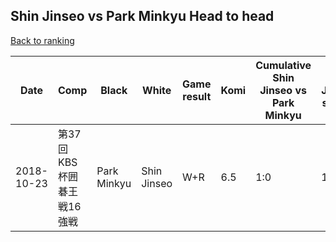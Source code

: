 ## Shin Jinseo vs Park Minkyu Head to head

[Back to ranking](../../index.md)




| **Date** | **Comp** | **Black** | **White** | **Game result** | **Komi** | **Cumulative Shin Jinseo vs Park Minkyu** | **Shin Jinseo streak** | **Park Minkyu streak** | 
| --- | --- | --- | --- | --- | --- | --- | --- | --- |
| 2018-10-23 | 第37回KBS杯囲碁王戦16強戦 | Park Minkyu | Shin Jinseo | W+R | 6.5 | 1:0 | 1 | 0 |




